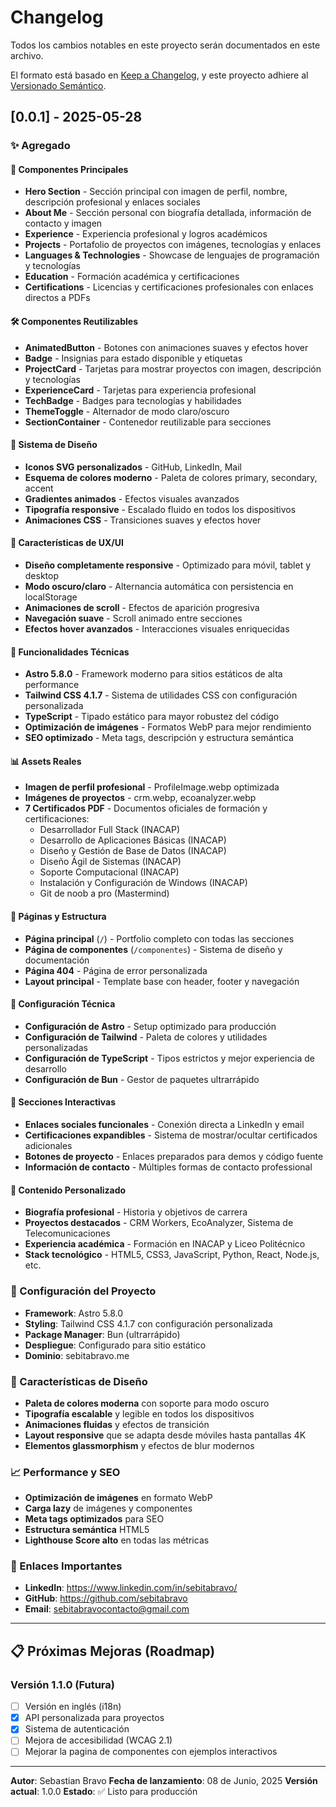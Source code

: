 # Changelog

Todos los cambios notables en este proyecto serán documentados en este archivo.

El formato está basado en [Keep a Changelog](https://keepachangelog.com/es-ES/1.0.0/),
y este proyecto adhiere al [Versionado Semántico](https://semver.org/spec/v2.0.0.html).

## [0.0.1] - 2025-05-28

### ✨ Agregado

#### 🎯 Componentes Principales
- **Hero Section** - Sección principal con imagen de perfil, nombre, descripción profesional y enlaces sociales
- **About Me** - Sección personal con biografía detallada, información de contacto y imagen
- **Experience** - Experiencia profesional y logros académicos
- **Projects** - Portafolio de proyectos con imágenes, tecnologías y enlaces
- **Languages & Technologies** - Showcase de lenguajes de programación y tecnologías
- **Education** - Formación académica y certificaciones
- **Certifications** - Licencias y certificaciones profesionales con enlaces directos a PDFs

#### 🛠️ Componentes Reutilizables
- **AnimatedButton** - Botones con animaciones suaves y efectos hover
- **Badge** - Insignias para estado disponible y etiquetas
- **ProjectCard** - Tarjetas para mostrar proyectos con imagen, descripción y tecnologías
- **ExperienceCard** - Tarjetas para experiencia profesional
- **TechBadge** - Badges para tecnologías y habilidades
- **ThemeToggle** - Alternador de modo claro/oscuro
- **SectionContainer** - Contenedor reutilizable para secciones

#### 🎨 Sistema de Diseño
- **Iconos SVG personalizados** - GitHub, LinkedIn, Mail
- **Esquema de colores moderno** - Paleta de colores primary, secondary, accent
- **Gradientes animados** - Efectos visuales avanzados
- **Tipografía responsive** - Escalado fluido en todos los dispositivos
- **Animaciones CSS** - Transiciones suaves y efectos hover

#### 📱 Características de UX/UI
- **Diseño completamente responsive** - Optimizado para móvil, tablet y desktop
- **Modo oscuro/claro** - Alternancia automática con persistencia en localStorage
- **Animaciones de scroll** - Efectos de aparición progresiva
- **Navegación suave** - Scroll animado entre secciones
- **Efectos hover avanzados** - Interacciones visuales enriquecidas

#### 🚀 Funcionalidades Técnicas
- **Astro 5.8.0** - Framework moderno para sitios estáticos de alta performance
- **Tailwind CSS 4.1.7** - Sistema de utilidades CSS con configuración personalizada
- **TypeScript** - Tipado estático para mayor robustez del código
- **Optimización de imágenes** - Formatos WebP para mejor rendimiento
- **SEO optimizado** - Meta tags, descripción y estructura semántica

#### 📊 Assets Reales
- **Imagen de perfil profesional** - ProfileImage.webp optimizada
- **Imágenes de proyectos** - crm.webp, ecoanalyzer.webp
- **7 Certificados PDF** - Documentos oficiales de formación y certificaciones:
  - Desarrollador Full Stack (INACAP)
  - Desarrollo de Aplicaciones Básicas (INACAP)
  - Diseño y Gestión de Base de Datos (INACAP)
  - Diseño Ágil de Sistemas (INACAP)
  - Soporte Computacional (INACAP)
  - Instalación y Configuración de Windows (INACAP)
  - Git de noob a pro (Mastermind)

#### 📄 Páginas y Estructura
- **Página principal** (`/`) - Portfolio completo con todas las secciones
- **Página de componentes** (`/componentes`) - Sistema de diseño y documentación
- **Página 404** - Página de error personalizada
- **Layout principal** - Template base con header, footer y navegación

#### 🔧 Configuración Técnica
- **Configuración de Astro** - Setup optimizado para producción
- **Configuración de Tailwind** - Paleta de colores y utilidades personalizadas
- **Configuración de TypeScript** - Tipos estrictos y mejor experiencia de desarrollo
- **Configuración de Bun** - Gestor de paquetes ultrarrápido

#### 📱 Secciones Interactivas
- **Enlaces sociales funcionales** - Conexión directa a LinkedIn y email
- **Certificaciones expandibles** - Sistema de mostrar/ocultar certificados adicionales
- **Botones de proyecto** - Enlaces preparados para demos y código fuente
- **Información de contacto** - Múltiples formas de contacto professional

#### 🎯 Contenido Personalizado
- **Biografía profesional** - Historia y objetivos de carrera
- **Proyectos destacados** - CRM Workers, EcoAnalyzer, Sistema de Telecomunicaciones
- **Experiencia académica** - Formación en INACAP y Liceo Politécnico
- **Stack tecnológico** - HTML5, CSS3, JavaScript, Python, React, Node.js, etc.

### 🔧 Configuración del Proyecto
- **Framework**: Astro 5.8.0
- **Styling**: Tailwind CSS 4.1.7 con configuración personalizada
- **Package Manager**: Bun (ultrarrápido)
- **Despliegue**: Configurado para sitio estático
- **Dominio**: sebitabravo.me

### 🎨 Características de Diseño
- **Paleta de colores moderna** con soporte para modo oscuro
- **Tipografía escalable** y legible en todos los dispositivos
- **Animaciones fluidas** y efectos de transición
- **Layout responsive** que se adapta desde móviles hasta pantallas 4K
- **Elementos glassmorphism** y efectos de blur modernos

### 📈 Performance y SEO
- **Optimización de imágenes** en formato WebP
- **Carga lazy** de imágenes y componentes
- **Meta tags optimizados** para SEO
- **Estructura semántica** HTML5
- **Lighthouse Score alto** en todas las métricas

### 🔗 Enlaces Importantes
- **LinkedIn**: https://www.linkedin.com/in/sebitabravo/
- **GitHub**: https://github.com/sebitabravo
- **Email**: sebitabravocontacto@gmail.com

---

## 📋 Próximas Mejoras (Roadmap)

### Versión 1.1.0 (Futura)
- [ ] Versión en inglés (i18n)
- [x] API personalizada para proyectos
- [x] Sistema de autenticación
- [ ] Mejora de accesibilidad (WCAG 2.1)
- [ ] Mejorar la pagina de componentes con ejemplos interactivos

---

**Autor**: Sebastian Bravo
**Fecha de lanzamiento**: 08 de Junio, 2025
**Versión actual**: 1.0.0
**Estado**: ✅ Listo para producción
